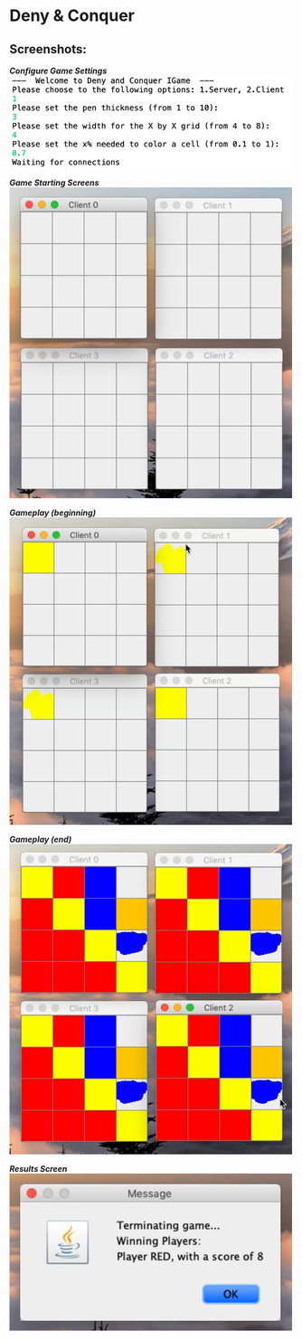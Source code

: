 # Deny & Conquer

## Screenshots:
**_Configure Game Settings_**<br/>
<img src="screenshots/configuration.png" width=500>

**_Game Starting Screens_**<br/>
<img src="screenshots/startingscreen.png" width=500>

**_Gameplay (beginning)_**<br/>
<img src="screenshots/gamestart.gif" width=500>

**_Gameplay (end)_**<br/>
<img src="screenshots/gameend.gif" width=500>

**_Results Screen_**<br/>
<img src="screenshots/winningmessage.png" width=500>
